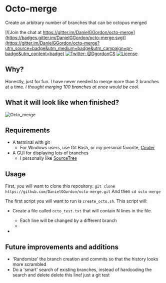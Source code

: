 # Octo-merge
Create an arbitrary number of branches that can be octopus merged

[![Join the chat at https://gitter.im/DanielGGordon/octo-merge](https://badges.gitter.im/DanielGGordon/octo-merge.svg)](https://gitter.im/DanielGGordon/octo-merge?utm_source=badge&utm_medium=badge&utm_campaign=pr-badge&utm_content=badge)
[![Twitter: @DgordonCS](https://img.shields.io/badge/contact-@DgordonCS-blue.svg?style=flat)](https://twitter.com/DgordonCS)
[![License](https://img.shields.io/badge/license-MIT-green.svg?style=flat)](https://github.com/DanielGGordon/octo-merge/blob/master/LICENSE)

## Why?

Honestly, just for fun. I have never needed to merge more than 2 branches at a time.
*I thought merging 100 branches at once would be cool*.

## What it will look like when finished?

![Octo_merge](http://i.imgur.com/tbPwueq.png)

## Requirements
* A terminal with git
  * For Windows users, use Git Bash, or my personal favorite, [Cmder](http://cmder.net/)
* A GUI for displaying lots of branches
  * I personally like [SourceTree](https://www.sourcetreeapp.com/)

## Usage
First, you will want to clone this repository: `git clone https://github.com/DanielGGordon/octo-merge.git`
And then `cd octo-merge`

The first script you will want to run is `create_octo.sh`. This script will:
* Create a file called `octo_test.txt` that will contain N lines in the file.
  * Each line will be changed by a different branch
  *  

*

## Future improvements and additions
* 'Randomize' the branch creation and commits so that the history looks more scrambled
* Do a 'smart' search of existing branches, instead of hardcoding the search and delete
delete this line! just a git test
